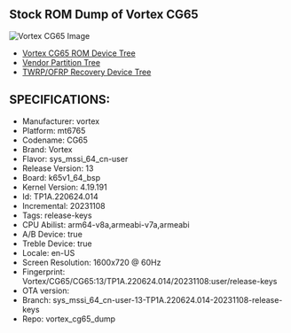 ## Stock ROM Dump of Vortex CG65

![Vortex CG65 Image](https://standupwireless.com/wp-content/uploads/CG65.png)

- [Vortex CG65 ROM Device Tree](https://github.com/1ndev-ui/ROM_CG65_device_tree)
- [Vendor Partition Tree](https://github.com/1ndev-ui/vendor_vortex_cg65)
- [TWRP/OFRP Recovery Device Tree](https://github.com/1ndev-ui/TWRP_CG65_device_tree)

## SPECIFICATIONS:

- Manufacturer: vortex
- Platform: mt6765
- Codename: CG65
- Brand: Vortex
- Flavor: sys_mssi_64_cn-user
- Release Version: 13
- Board: k65v1_64_bsp
- Kernel Version: 4.19.191
- Id: TP1A.220624.014
- Incremental: 20231108
- Tags: release-keys
- CPU Abilist: arm64-v8a,armeabi-v7a,armeabi
- A/B Device: true
- Treble Device: true
- Locale: en-US
- Screen Resolution: 1600x720 @ 60Hz
- Fingerprint: Vortex/CG65/CG65:13/TP1A.220624.014/20231108:user/release-keys
- OTA version: 
- Branch: sys_mssi_64_cn-user-13-TP1A.220624.014-20231108-release-keys
- Repo: vortex_cg65_dump
